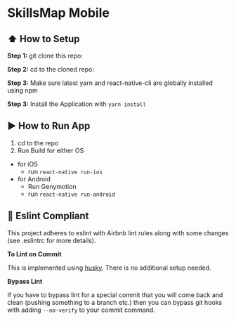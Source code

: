 #  SkillsMap Mobile

## :arrow_up: How to Setup

**Step 1:** git clone this repo:

**Step 2:** cd to the cloned repo:

**Step 3:** Make sure latest yarn and react-native-cli are globally installed using npm

**Step 3:** Install the Application with `yarn install`


## :arrow_forward: How to Run App

1. cd to the repo
2. Run Build for either OS
  * for iOS
    * run `react-native run-ios`
  * for Android
    * Run Genymotion
    * run `react-native run-android`

## :no_entry_sign: Eslint Compliant

This project adheres to eslint with Airbnb lint rules along with some changes (see .eslintrc for more details).

**To Lint on Commit**

This is implemented using [husky](https://github.com/typicode/husky). There is no additional setup needed.

**Bypass Lint**

If you have to bypass lint for a special commit that you will come back and clean (pushing something to a branch etc.) then you can bypass git hooks with adding `--no-verify` to your commit command.
